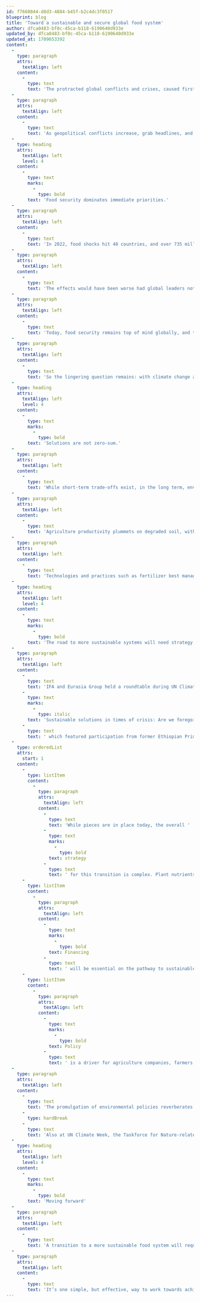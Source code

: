 ```yaml
---
id: f7660844-d8d3-4884-b45f-b2c4dc3f0517
blueprint: blog
title: 'Toward a sustainable and secure global food system'
author: dfca0483-bf0c-45ca-b118-6190640d933e
updated_by: dfca0483-bf0c-45ca-b118-6190640d933e
updated_at: 1709653392
content:
  -
    type: paragraph
    attrs:
      textAlign: left
    content:
      -
        type: text
        text: 'The protracted global conflicts and crises, caused first by the pandemic and then by the war in Ukraine, led to major disruption in global food supply chains. This was further aggravated by climate impacts, especially those observed throughout 2023. Policymakers and companies provided effective rapid-response solutions, attempting to correct market disruptions and offering relief in some of the hardest-hit countries.'
  -
    type: paragraph
    attrs:
      textAlign: left
    content:
      -
        type: text
        text: 'As geopolitical conflicts increase, grab headlines, and shake markets, underlying threats continue. Food insecurity, climate change, biodiversity loss, and water stress are intertwined global risks that require a coordinated and focused response.'
  -
    type: heading
    attrs:
      textAlign: left
      level: 4
    content:
      -
        type: text
        marks:
          -
            type: bold
        text: 'Food security dominates immediate priorities.'
  -
    type: paragraph
    attrs:
      textAlign: left
    content:
      -
        type: text
        text: 'In 2022, food shocks hit 48 countries, and over 735 million people suffered from acute hunger – an increase of almost 20% compared to pre-pandemic levels. These estimates, from the International Monetary Fund (IMF) and the Food and Agriculture Organization of the UN (FAO) respectively, highlight the impact that the war in Ukraine is having on a food system already stressed by climate change impacts, covid-related supply chain disruptions, and increasing evidence of damage caused by accelerating biodiversity loss.'
  -
    type: paragraph
    attrs:
      textAlign: left
    content:
      -
        type: text
        text: 'The effects would have been worse had global leaders not stepped in with policy reforms and prioritized grain, oilseed, and fertilizer exports from the Black Sea region. In selected cases, financial support from governments helped mitigate the negative effects on food systems.'
  -
    type: paragraph
    attrs:
      textAlign: left
    content:
      -
        type: text
        text: 'Today, food security remains top of mind globally, and the current conflict in the Middle East will likely cause this to intensify. Inflation, coupled with a continuous focus on short-term actions risks impeding sustainability and longer-term ‘greener’ solutions in the food, energy, and climate sectors. High food inflation and the prospect of rising food insecurity are often sufficient to roll back sustainability policies, including in Europe, where governments have been most ambitious on biodiversity preservation.'
  -
    type: paragraph
    attrs:
      textAlign: left
    content:
      -
        type: text
        text: 'So the lingering question remains: with climate change and biodiversity loss threatening long-term food security, is it possible to achieve the right balance?'
  -
    type: heading
    attrs:
      textAlign: left
      level: 4
    content:
      -
        type: text
        marks:
          -
            type: bold
        text: 'Solutions are not zero-sum.'
  -
    type: paragraph
    attrs:
      textAlign: left
    content:
      -
        type: text
        text: 'While short-term trade-offs exist, in the long term, environmental sustainability and food security are inseparable. Sustainability in agriculture used to focus on carbon. And while carbon remains an important component—both in terms of emissions reductions and financing opportunities—other factors such as biodiversity, soil health, and water are claiming equal ground.'
  -
    type: paragraph
    attrs:
      textAlign: left
    content:
      -
        type: text
        text: 'Agriculture productivity plummets on degraded soil, without pollinators and with limited water. A third of the planet’s soils are now moderately to highly degraded, and the FAO projects that business as usual through 2050 could lead to additional soil degradation of an area roughly the size of South America. Regenerative agriculture is recognized as one approach to restore and maintain soil health, reverse biodiversity loss and provide both environmental security and food security.'
  -
    type: paragraph
    attrs:
      textAlign: left
    content:
      -
        type: text
        text: 'Technologies and practices such as fertilizer best management practices, fertigation and digitized precision farming tools, or drought- and heat-resistant seeds have proven to create a bridge towards long-term goals of restoration and conservation of both water and land, as well as increased food crop production.'
  -
    type: heading
    attrs:
      textAlign: left
      level: 4
    content:
      -
        type: text
        marks:
          -
            type: bold
        text: 'The road to more sustainable systems will need strategy, financing, and policy.'
  -
    type: paragraph
    attrs:
      textAlign: left
    content:
      -
        type: text
        text: 'IFA and Eurasia Group held a roundtable during UN Climate Week on the topic of '
      -
        type: text
        marks:
          -
            type: italic
        text: 'Sustainable solutions in times of crisis: Are we foregoing sustainability to safeguard food security,'
      -
        type: text
        text: ' which featured participation from former Ethiopian Prime Minister, H.E. Hailemariam Desalegn, FAO Chief Economist Máximo Torero, UNCTAD representatives, along with several IFA members, Eurasia Group clients and Rabobank. The roundtable participants concluded that the move from our current systems to one of fully regenerative systems is a process. It cannot happen overnight without threatening global food production. Three key elements in this process are:'
  -
    type: orderedList
    attrs:
      start: 1
    content:
      -
        type: listItem
        content:
          -
            type: paragraph
            attrs:
              textAlign: left
            content:
              -
                type: text
                text: 'While pieces are in place today, the overall '
              -
                type: text
                marks:
                  -
                    type: bold
                text: strategy
              -
                type: text
                text: ' for this transition is complex. Plant nutrients will continue to play a critical role for food security. However, we need to continue to search for ways to produce them with a lower carbon footprint. And we need to focus on nutrient use efficiency, to reduce nutrient losses in the field.'
      -
        type: listItem
        content:
          -
            type: paragraph
            attrs:
              textAlign: left
            content:
              -
                type: text
                marks:
                  -
                    type: bold
                text: Financing
              -
                type: text
                text: ' will be essential on the pathway to sustainable agriculture. In the transition period, blended finance will be required, including to cover the costs of transition. While some blended finance is already used for agriculture, significantly more is needed. Financiers need better data on soil health and land management to better understand the investment risks and opportunities.'
      -
        type: listItem
        content:
          -
            type: paragraph
            attrs:
              textAlign: left
            content:
              -
                type: text
                marks:
                  -
                    type: bold
                text: Policy
              -
                type: text
                text: ' is a driver for agriculture companies, farmers, and financiers. Agricultural policy is politically sensitive, and many countries tend to focus on its own food security – both for practical food security reasons and also due to a deep-seated historic attachment to farmers.'
  -
    type: paragraph
    attrs:
      textAlign: left
    content:
      -
        type: text
        text: 'The promulgation of environmental policies reverberates down to farmers and up to financiers who each follow today’s market signals. However, longer-term signals are less clear. Horizon-oriented investors such as pension funds and insurers see the impending risks of biodiversity loss and seek more transparency in biodiversity implications of their investments.'
      -
        type: hardBreak
      -
        type: text
        text: 'Also at UN Climate Week, the Taskforce for Nature-related Financial Disclosure (TNFD) released its guidelines for disclosing biodiversity risks, with agriculture being a featured sector. These guidelines will likely be integrated into corporate and investment risk analysis for most large companies in the next three to five years. These disclosures will help improve the overall understanding of the comparative financial risks of ‘business as usual’ versus the alternatives.'
  -
    type: heading
    attrs:
      textAlign: left
      level: 4
    content:
      -
        type: text
        marks:
          -
            type: bold
        text: 'Moving forward'
  -
    type: paragraph
    attrs:
      textAlign: left
    content:
      -
        type: text
        text: 'A transition to a more sustainable food system will require better data, a multi-stakeholder roadmap in each region, and finance for both near- and long-term solutions. The IFA and Eurasia Group roundtable discussion highlighted how collaboration between multilateral organizations, governments, the private sector, academia and NGOs will be vital if we are to make progress on these most fundamental issues. We will be continuing these conversations to facilitate a pathway forward that protects the long-term health of the global population and the planet itself.'
  -
    type: paragraph
    attrs:
      textAlign: left
    content:
      -
        type: text
        text: 'It’s one simple, but effective, way to work towards achieving that balance between environmental sustainability and food security. Out of conversation, comes action.'
---
```

